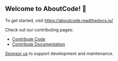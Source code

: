 ## Welcome to AboutCode! 👋

To get started, visit https://aboutcode.readthedocs.io/


Check out our contributing pages:

* [Contribute Code](https://aboutcode.readthedocs.io/en/latest/contributing.html)
* [Contribute Documentation](https://aboutcode.readthedocs.io/en/latest/contributing/contrib_doc.html)

[Sponsor us](https://github.com/sponsors/aboutcode-org) to support development and maintenance.
